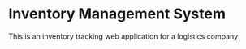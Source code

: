 # Inventory Management System

This is an inventory tracking web application for a logistics company
